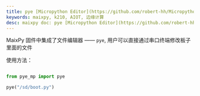```yaml
---
title: pye [Micropython Editor](https://github.com/robert-hh/Micropython-Editor)
keywords: maixpy, k210, AIOT, 边缘计算
desc: maixpy doc: pye [Micropython Editor](https://github.com/robert-hh/Micropython-Editor)
---
```



MaixPy 固件中集成了文件编辑器 —— `pye`, 用户可以直接通过串口终端修改板子里面的文件

使用方法：

```python

from pye_mp import pye

pye("/sd/boot.py")

```
